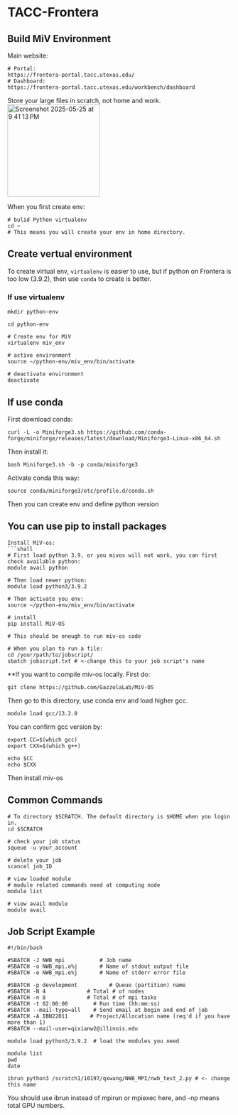 # TACC-Frontera
## Build MiV Environment 

Main website:
```shell
# Portal:
https://frontera-portal.tacc.utexas.edu/
# Dashboard:
https://frontera-portal.tacc.utexas.edu/workbench/dashboard
```
Store your large files in scratch, not home and work.
<img width="208" alt="Screenshot 2025-05-25 at 9 41 13 PM" src="https://github.com/user-attachments/assets/26c1b452-205f-41cd-ba8b-22a3d32eb602" />

When you first create env:
```shell
# bulid Python virtualenv
cd ~
# This means you will create your env in home directory.
```

## Create vertual environment
To create virtual env, `virtualenv` is easier to use, but if python on Frontera is too low (3.9.2), then use `conda` to create is better.

### If use virtualenv
```shell
mkdir python-env

cd python-env

# Create env for MiV
virtualenv miv_env

# active environment
source ~/python-env/miv_env/bin/activate

# deactivate environment
deactivate
```

## If use conda
First download conda:

```shell
curl -L -o Miniforge3.sh https://github.com/conda-forge/miniforge/releases/latest/download/Miniforge3-Linux-x86_64.sh
```

Then install it:
```shell
bash Miniforge3.sh -b -p conda/miniforge3
```

Activate conda this way:
```shell
source conda/miniforge3/etc/profile.d/conda.sh
```

Then you can create env and define python version


## You can use pip to install packages
```
Install MiV-os:
```shall
# First load python 3.9, or you mivos will not work, you can first check available python:
module avail python

# Then load newer python:
module load python3/3.9.2

# Then activate you env:
source ~/python-env/miv_env/bin/activate

# install
pip install MiV-OS

# This should be enough to run miv-os code

# When you plan to run a file:
cd /your/path/to/jobscript/
sbatch jobscript.txt # <-change this to your job script's name
```
**If you want to compile miv-os locally.
First do:
```shell
git clone https://github.com/GazzolaLab/MiV-OS
```

Then go to this directory, use conda env and load higher gcc.
```shell
module load gcc/13.2.0
```

You can confirm gcc version by:
```shell
export CC=$(which gcc)
export CXX=$(which g++)

echo $CC
echo $CXX
```
Then install miv-os


## Common Commands

```shell
# To directory $SCRATCH. The default directory is $HOME when you login in.
cd $SCRATCH

# check your job status
squeue -u your_account

# delete your job
scancel job_ID

# view loaded module
# module related commands need at computing node
module list

# view avail module
module avail
```

## Job Script Example

```shell
#!/bin/bash

#SBATCH -J NWB_mpi           # Job name
#SBATCH -o NWB_mpi.o%j       # Name of stdout output file
#SBATCH -e NWB_mpi.e%j       # Name of stderr error file

#SBATCH -p development          # Queue (partition) name
#SBATCH -N 4             # Total # of nodes
#SBATCH -n 8             # Total # of mpi tasks
#SBATCH -t 02:00:00        # Run time (hh:mm:ss)
#SBATCH --mail-type=all    # Send email at begin and end of job
#SBATCH -A IBN22011       # Project/Allocation name (req'd if you have more than 1)
#SBATCH --mail-user=qixianw2@illinois.edu

module load python3/3.9.2  # load the modules you need

module list 
pwd
date

ibrun python3 /scratch1/10197/qxwang/NWB_MPI/nwb_test_2.py # <- change this name
```

You should use ibrun instead of mpirun or mpiexec here, and -np means total GPU numbers.

